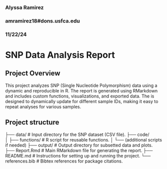 ### Alyssa Ramirez
### amramirez18#dons.usfca.edu
### 11/22/24

# SNP Data Analysis Report

## Project Overview
This project analyzes SNP (Single Nucleotide Polymorphism) data using a dynamic
and reproducible  in R. The report is generated using RMarkdown and includes 
custom functions, visualizations, and exported data. The  is designed to 
dynamically update for different sample IDs, making it easy to repeat analyses
for various samples.

## Project structure
├── data/                  # Input directory for the SNP dataset (CSV file).
├── code/                  
│   ├── functions/         # R script for reusable functions.
│   └── (additional scripts if needed)
├── output/                # Output directory for subsetted data and plots.
├── Report.Rmd             # Main RMarkdown file for generating the report.
├── README.md              # Instructions for setting up and running the project.
└── references.bib         # Bibtex references for package citations.

